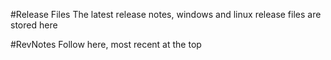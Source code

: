 

#Release Files
The latest release notes, windows and linux release files are stored here


#RevNotes Follow here, most recent at the top


